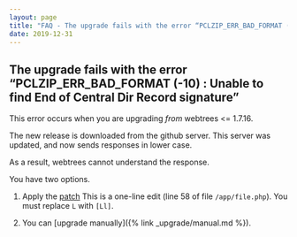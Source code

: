 ```yaml
---
layout: page
title: "FAQ - The upgrade fails with the error “PCLZIP_ERR_BAD_FORMAT (-10) : Unable to find End of Central Dir Record signature”"
date: 2019-12-31
---
```


## The upgrade fails with the error “PCLZIP_ERR_BAD_FORMAT (-10) : Unable to find End of Central Dir Record signature”

This error occurs when you are upgrading *from* webtrees <= 1.7.16.

The new release is downloaded from the github server.  This server was updated, and
now sends responses in lower case.

As a result, webtrees cannot understand the response.

You have two options.

1) Apply the [patch](https://github.com/fisharebest/webtrees/commit/3bd4111244f5c168957c240a88cec8da69221538)
This is a one-line edit (line 58 of file `/app/file.php`).  You must replace `L` with `[Ll]`.

2) You can [upgrade manually]({% link _upgrade/manual.md %}).
